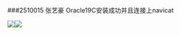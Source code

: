 ###2510015 张艺豪
Oracle19C安装成功并且连接上navicat

![](C:/Users/A/AppData/Local/Temp/54b21f71-817b-4ad3-b07e-c2f6baf71ed0.png)![](C:/Users/A/AppData/Local/Temp/a5c3ab2d-b003-406a-b3d0-4ff6c567ff5f.png)